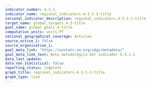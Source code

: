 ```yaml
---
indicator_number: 4.3.1
indicator_name: regional_indicators.4-3-1-1-title
national_indicator_description: regional_indicators.4-3-1-1-title
target_name: global_targets.4-3-title
goal_name: global_goals.4-title
computation_units: units.PT
national_geographical_coverage: Asturias
source_active_1: false
source_organisation_1:  
goal_meta_link: "https://unstats.un.org/sdgs/metadata/"
goal_meta_link_text: Nota metodológica del indicador 4.3.1.1
data_last_update:  
data_non_statistical: false
reporting_status: complete
graph_title: regional_indicators.4-3-1-1-title
graph_type: line
---
```

